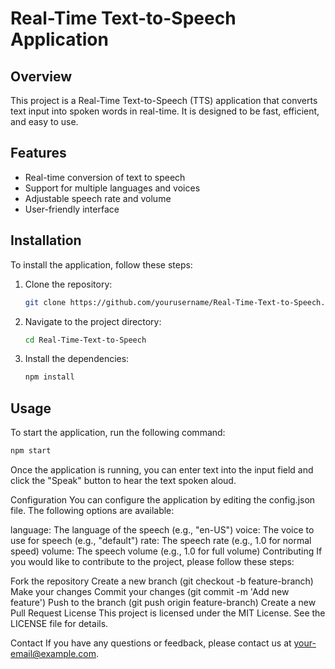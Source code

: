 # Real-Time Text-to-Speech Application

## Overview

This project is a Real-Time Text-to-Speech (TTS) application that converts text input into spoken words in real-time. It is designed to be fast, efficient, and easy to use.

## Features

- Real-time conversion of text to speech
- Support for multiple languages and voices
- Adjustable speech rate and volume
- User-friendly interface

## Installation

To install the application, follow these steps:

1. Clone the repository:
    ```sh
    git clone https://github.com/yourusername/Real-Time-Text-to-Speech.git
    ```
2. Navigate to the project directory:
    ```sh
    cd Real-Time-Text-to-Speech
    ```
3. Install the dependencies:
    ```sh
    npm install
    ```

## Usage

To start the application, run the following command:
```sh
npm start
```
Once the application is running, you can enter text into the input field and click the "Speak" button to hear the text spoken aloud.

Configuration
You can configure the application by editing the config.json file. The following options are available:

language: The language of the speech (e.g., "en-US")
voice: The voice to use for speech (e.g., "default")
rate: The speech rate (e.g., 1.0 for normal speed)
volume: The speech volume (e.g., 1.0 for full volume)
Contributing
If you would like to contribute to the project, please follow these steps:

Fork the repository
Create a new branch (git checkout -b feature-branch)
Make your changes
Commit your changes (git commit -m 'Add new feature')
Push to the branch (git push origin feature-branch)
Create a new Pull Request
License
This project is licensed under the MIT License. See the LICENSE file for details.

Contact
If you have any questions or feedback, please contact us at your-email@example.com.

